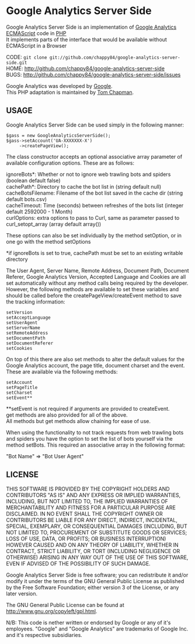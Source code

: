 Google Analytics Server Side
============================

Google Analytics Server Side is an implementation of [Google Analytics ECMAScript][1] code in [PHP][2]  
It implements parts of the interface that would be available without ECMAScript in a Browser

CODE: `git clone git://github.com/chappy84/google-analytics-server-side.git`  
HOME: <http://github.com/chappy84/google-analytics-server-side>  
BUGS: <http://github.com/chappy84/google-analytics-server-side/issues>  

Google Analytics was developed by [Google][3].  
This PHP adaptation is maintained by [Tom Chapman][4].

[1]: http://code.google.com/apis/analytics/docs/tracking/home.html
[2]: http://www.php.net/
[3]: http://www.google.com/analytics
[4]: http://tom-chapman.co.uk/

USAGE
-----

Google Analytics Server Side can be used simply in the following manner:

	$gass = new GoogleAnalyticsServerSide();
	$gass->setAccount('UA-XXXXXXX-X')
		 ->createPageView();
		 
The class constructor accepts an optional associative array parameter of available 
configuration options. These are as follows:

ignoreBots\*: Whether or not to ignore web trawling bots and spiders (boolean default false)  
cachePath\*: Directory to cache the bot list in (string default null)  
cacheBotsFilename: Filename of the bot list saved in the cache dir (string default bots.csv)  
cacheTimeout: Time (seconds) between refreshes of the bots list (integer default 2592000 - 1 Month)  
curlOptions: extra options to pass to Curl, same as parameter passed to curl_setopt_array (array default array())

These options can also be set individually by the method setOption, 
or in one go with the method setOptions

*if ignoreBots is set to true, cachePath must be set to an existing writable directory
		 
The User Agent, Server Name, Remote Address, Document Path, Document Referer, Google
Analytics Version, Accepted Language and Cookies are all set automatically without 
any method calls being required by the developer. However, the following methods are 
available to set these variables and should be called before the createPageView/createEvent 
method to save the tracking information:

	setVersion
	setAcceptLanguage
	setUserAgent
	setServerName
	setRemoteAddress
	setDocumentPath
	setDocumentReferer
	setCookies
	
On top of this there are also set methods to alter the default values for 
the Google Analytics account, the page title, document charset and the event. 
These are available via the following methods:

	setAccount
	setPageTitle
	setCharset
	setEvent**
	
**setEvent is not required if arguments are provided to createEvent.  
get methods are also provided for all of the above.  
All methods but get methods allow chaining for ease of use.

When using the functionality to not track requests from web trawling bots and spiders
you have the option to set the list of bots yourself via the method setBots.
This required an associative array in the following format:

"Bot Name" => "Bot User Agent"

LICENSE
-------

THIS SOFTWARE IS PROVIDED BY THE COPYRIGHT HOLDERS AND CONTRIBUTORS
"AS IS" AND ANY EXPRESS OR IMPLIED WARRANTIES, INCLUDING, BUT NOT
LIMITED TO, THE IMPLIED WARRANTIES OF MERCHANTABILITY AND FITNESS FOR
A PARTICULAR PURPOSE ARE DISCLAIMED. IN NO EVENT SHALL THE COPYRIGHT
OWNER OR CONTRIBUTORS BE LIABLE FOR ANY DIRECT, INDIRECT, INCIDENTAL,
SPECIAL, EXEMPLARY, OR CONSEQUENTIAL DAMAGES (INCLUDING, BUT NOT
LIMITED TO, PROCUREMENT OF SUBSTITUTE GOODS OR SERVICES; LOSS OF USE,
DATA, OR PROFITS; OR BUSINESS INTERRUPTION) HOWEVER CAUSED AND ON ANY
THEORY OF LIABILITY, WHETHER IN CONTRACT, STRICT LIABILITY, OR TORT
(INCLUDING NEGLIGENCE OR OTHERWISE) ARISING IN ANY WAY OUT OF THE USE
OF THIS SOFTWARE, EVEN IF ADVISED OF THE POSSIBILITY OF SUCH DAMAGE.

Google Analytics Server Side is free software; you can redistribute it and/or 
modify it under the terms of the GNU General Public License as published by
the Free Software Foundation; either version 3 of the License, or any later 
version.

The GNU General Public License can be found at  
http://www.gnu.org/copyleft/gpl.html.

N/B: This code is nether written or endorsed by Google or any of it's
employees. "Google" and "Google Analytics" are trademarks of
Google Inc. and it's respective subsidiaries.
